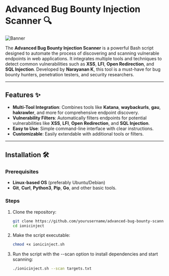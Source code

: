 # Advanced Bug Bounty Injection Scanner 🔍

![Banner](https://via.placeholder.com/800x200.png?text=Advanced+Bug+Bounty+Injection+Scanner)

The **Advanced Bug Bounty Injection Scanner** is a powerful Bash script designed to automate the process of discovering and scanning vulnerable endpoints in web applications. It integrates multiple tools and techniques to detect common vulnerabilities such as **XSS**, **LFI**, **Open Redirection**, and **SQL Injection**. Developed by **Narayanan K**, this tool is a must-have for bug bounty hunters, penetration testers, and security researchers.

---

## Features ✨

- **Multi-Tool Integration**: Combines tools like **Katana**, **waybackurls**, **gau**, **hakrawler**, and more for comprehensive endpoint discovery.
- **Vulnerability Filters**: Automatically filters endpoints for potential vulnerabilities like **XSS**, **LFI**, **Open Redirection**, and **SQL Injection**.
- **Easy to Use**: Simple command-line interface with clear instructions.
- **Customizable**: Easily extendable with additional tools or filters.

---

## Installation 🛠️

### Prerequisites

- **Linux-based OS** (preferably Ubuntu/Debian)
- **Git**, **Curl**, **Python3**, **Pip**, **Go**, and other basic tools.

### Steps

1. Clone the repository:
   ```bash
   git clone https://github.com/yourusername/advanced-bug-bounty-scanner.git
   cd ionicinject
   ```

2. Make the script executable:
    ```bash
    chmod +x ionicinject.sh
    ```

3. Run the script with the --scan option to install dependencies and start scanning:
    ```bash
    ./ionicinject.sh --scan targets.txt
    ```

